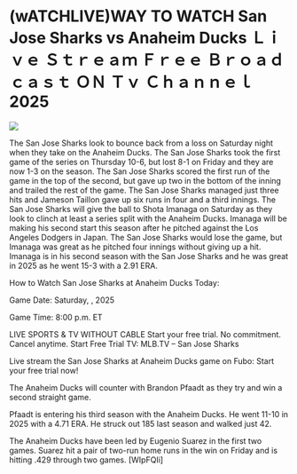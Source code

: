 # (wATCHLIVE)WAY TO WATCH San Jose Sharks vs Anaheim Ducks Ｌｉｖｅ Ｓｔｒｅａｍ Ｆｒｅｅ Ｂｒｏａｄｃａｓｔ ＯＮ Ｔｖ Ｃｈａｎｎｅｌ  2025  
  
  
[![](https://i.imgur.com/qSNzIqt.png)](https://movie.rssnews.media/nkbjxxuJ.php)  
  
The San Jose Sharks look to bounce back from a loss on Saturday night when they take on the Anaheim Ducks. The San Jose Sharks took the first game of the series on Thursday 10-6, but lost 8-1 on Friday and they are now 1-3 on the season. The San Jose Sharks scored the first run of the game in the top of the second, but gave up two in the bottom of the inning and trailed the rest of the game. The San Jose Sharks managed just three hits and Jameson Taillon gave up six runs in four and a third innings. The San Jose Sharks will give the ball to Shota Imanaga on Saturday as they look to clinch at least a series split with the Anaheim Ducks. Imanaga will be making his second start this season after he pitched against the Los Angeles Dodgers in Japan. The San Jose Sharks would lose the game, but Imanaga was great as he pitched four innings without giving up a hit. Imanaga is in his second season with the San Jose Sharks and he was great in 2025 as he went 15-3 with a 2.91 ERA.

How to Watch San Jose Sharks at Anaheim Ducks Today:

Game Date: Saturday, , 2025

Game Time: 8:00 p.m. ET

LIVE SPORTS & TV WITHOUT CABLE
Start your free trial. No commitment. Cancel anytime.
Start Free Trial
TV: MLB.TV – San Jose Sharks

Live stream the San Jose Sharks at Anaheim Ducks game on Fubo: Start your free trial now!

The Anaheim Ducks will counter with Brandon Pfaadt as they try and win a second straight game.

Pfaadt is entering his third season with the Anaheim Ducks. He went 11-10 in 2025 with a 4.71 ERA. He struck out 185 last season and walked just 42.

The Anaheim Ducks have been led by Eugenio Suarez in the first two games. Suarez hit a pair of two-run home runs in the win on Friday and is hitting .429 through two games. [WIpFQIi]